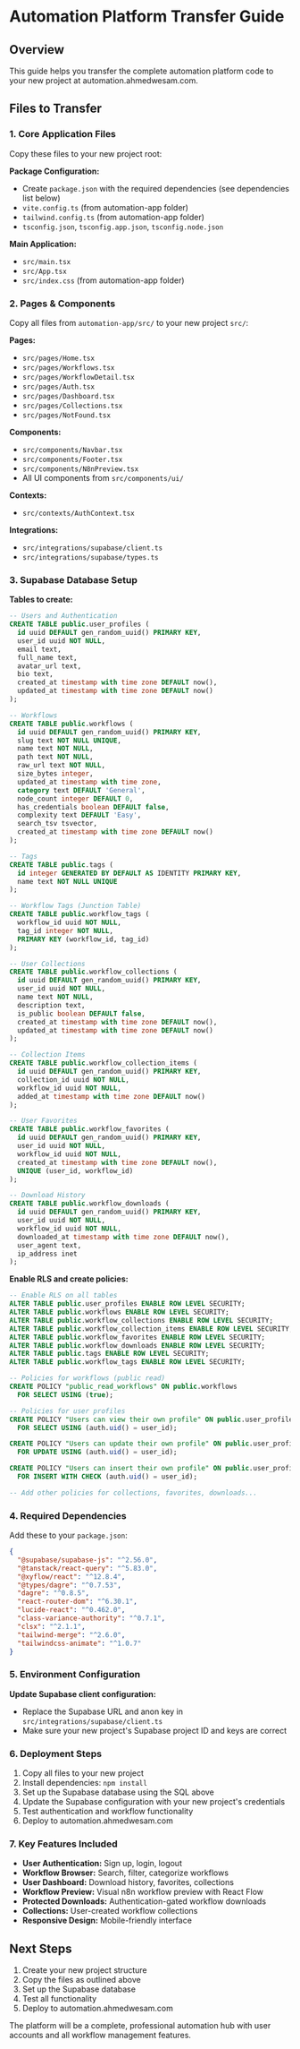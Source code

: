 # Automation Platform Transfer Guide

## Overview
This guide helps you transfer the complete automation platform code to your new project at automation.ahmedwesam.com.

## Files to Transfer

### 1. Core Application Files
Copy these files to your new project root:

**Package Configuration:**
- Create `package.json` with the required dependencies (see dependencies list below)
- `vite.config.ts` (from automation-app folder)
- `tailwind.config.ts` (from automation-app folder)
- `tsconfig.json`, `tsconfig.app.json`, `tsconfig.node.json`

**Main Application:**
- `src/main.tsx`
- `src/App.tsx`
- `src/index.css` (from automation-app folder)

### 2. Pages & Components
Copy all files from `automation-app/src/` to your new project `src/`:

**Pages:**
- `src/pages/Home.tsx`
- `src/pages/Workflows.tsx`
- `src/pages/WorkflowDetail.tsx`
- `src/pages/Auth.tsx`
- `src/pages/Dashboard.tsx`
- `src/pages/Collections.tsx`
- `src/pages/NotFound.tsx`

**Components:**
- `src/components/Navbar.tsx`
- `src/components/Footer.tsx`
- `src/components/N8nPreview.tsx`
- All UI components from `src/components/ui/`

**Contexts:**
- `src/contexts/AuthContext.tsx`

**Integrations:**
- `src/integrations/supabase/client.ts`
- `src/integrations/supabase/types.ts`

### 3. Supabase Database Setup

**Tables to create:**
```sql
-- Users and Authentication
CREATE TABLE public.user_profiles (
  id uuid DEFAULT gen_random_uuid() PRIMARY KEY,
  user_id uuid NOT NULL,
  email text,
  full_name text,
  avatar_url text,
  bio text,
  created_at timestamp with time zone DEFAULT now(),
  updated_at timestamp with time zone DEFAULT now()
);

-- Workflows
CREATE TABLE public.workflows (
  id uuid DEFAULT gen_random_uuid() PRIMARY KEY,
  slug text NOT NULL UNIQUE,
  name text NOT NULL,
  path text NOT NULL,
  raw_url text NOT NULL,
  size_bytes integer,
  updated_at timestamp with time zone,
  category text DEFAULT 'General',
  node_count integer DEFAULT 0,
  has_credentials boolean DEFAULT false,
  complexity text DEFAULT 'Easy',
  search_tsv tsvector,
  created_at timestamp with time zone DEFAULT now()
);

-- Tags
CREATE TABLE public.tags (
  id integer GENERATED BY DEFAULT AS IDENTITY PRIMARY KEY,
  name text NOT NULL UNIQUE
);

-- Workflow Tags (Junction Table)
CREATE TABLE public.workflow_tags (
  workflow_id uuid NOT NULL,
  tag_id integer NOT NULL,
  PRIMARY KEY (workflow_id, tag_id)
);

-- User Collections
CREATE TABLE public.workflow_collections (
  id uuid DEFAULT gen_random_uuid() PRIMARY KEY,
  user_id uuid NOT NULL,
  name text NOT NULL,
  description text,
  is_public boolean DEFAULT false,
  created_at timestamp with time zone DEFAULT now(),
  updated_at timestamp with time zone DEFAULT now()
);

-- Collection Items
CREATE TABLE public.workflow_collection_items (
  id uuid DEFAULT gen_random_uuid() PRIMARY KEY,
  collection_id uuid NOT NULL,
  workflow_id uuid NOT NULL,
  added_at timestamp with time zone DEFAULT now()
);

-- User Favorites
CREATE TABLE public.workflow_favorites (
  id uuid DEFAULT gen_random_uuid() PRIMARY KEY,
  user_id uuid NOT NULL,
  workflow_id uuid NOT NULL,
  created_at timestamp with time zone DEFAULT now(),
  UNIQUE (user_id, workflow_id)
);

-- Download History
CREATE TABLE public.workflow_downloads (
  id uuid DEFAULT gen_random_uuid() PRIMARY KEY,
  user_id uuid NOT NULL,
  workflow_id uuid NOT NULL,
  downloaded_at timestamp with time zone DEFAULT now(),
  user_agent text,
  ip_address inet
);
```

**Enable RLS and create policies:**
```sql
-- Enable RLS on all tables
ALTER TABLE public.user_profiles ENABLE ROW LEVEL SECURITY;
ALTER TABLE public.workflows ENABLE ROW LEVEL SECURITY;
ALTER TABLE public.workflow_collections ENABLE ROW LEVEL SECURITY;
ALTER TABLE public.workflow_collection_items ENABLE ROW LEVEL SECURITY;
ALTER TABLE public.workflow_favorites ENABLE ROW LEVEL SECURITY;
ALTER TABLE public.workflow_downloads ENABLE ROW LEVEL SECURITY;
ALTER TABLE public.tags ENABLE ROW LEVEL SECURITY;
ALTER TABLE public.workflow_tags ENABLE ROW LEVEL SECURITY;

-- Policies for workflows (public read)
CREATE POLICY "public_read_workflows" ON public.workflows
  FOR SELECT USING (true);

-- Policies for user profiles
CREATE POLICY "Users can view their own profile" ON public.user_profiles
  FOR SELECT USING (auth.uid() = user_id);

CREATE POLICY "Users can update their own profile" ON public.user_profiles
  FOR UPDATE USING (auth.uid() = user_id);

CREATE POLICY "Users can insert their own profile" ON public.user_profiles
  FOR INSERT WITH CHECK (auth.uid() = user_id);

-- Add other policies for collections, favorites, downloads...
```

### 4. Required Dependencies

Add these to your `package.json`:
```json
{
  "@supabase/supabase-js": "^2.56.0",
  "@tanstack/react-query": "^5.83.0",
  "@xyflow/react": "^12.8.4",
  "@types/dagre": "^0.7.53",
  "dagre": "^0.8.5",
  "react-router-dom": "^6.30.1",
  "lucide-react": "^0.462.0",
  "class-variance-authority": "^0.7.1",
  "clsx": "^2.1.1",
  "tailwind-merge": "^2.6.0",
  "tailwindcss-animate": "^1.0.7"
}
```

### 5. Environment Configuration

**Update Supabase client configuration:**
- Replace the Supabase URL and anon key in `src/integrations/supabase/client.ts`
- Make sure your new project's Supabase project ID and keys are correct

### 6. Deployment Steps

1. Copy all files to your new project
2. Install dependencies: `npm install`
3. Set up the Supabase database using the SQL above
4. Update the Supabase configuration with your new project's credentials
5. Test authentication and workflow functionality
6. Deploy to automation.ahmedwesam.com

### 7. Key Features Included

- **User Authentication:** Sign up, login, logout
- **Workflow Browser:** Search, filter, categorize workflows
- **User Dashboard:** Download history, favorites, collections
- **Workflow Preview:** Visual n8n workflow preview with React Flow
- **Protected Downloads:** Authentication-gated workflow downloads
- **Collections:** User-created workflow collections
- **Responsive Design:** Mobile-friendly interface

## Next Steps

1. Create your new project structure
2. Copy the files as outlined above
3. Set up the Supabase database
4. Test all functionality
5. Deploy to automation.ahmedwesam.com

The platform will be a complete, professional automation hub with user accounts and all workflow management features.